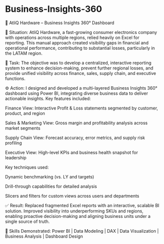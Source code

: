 # Business-Insights-360
🔹 AtliQ Hardware – Business Insights 360° Dashboard

📌 Situation:
AtliQ Hardware, a fast-growing consumer electronics company with operations across multiple regions, relied heavily on Excel for reporting. This manual approach created visibility gaps in financial and operational performance, contributing to substantial losses, particularly in the LATAM region.

🎯 Task:
The objective was to develop a centralized, interactive reporting system to enhance decision-making, prevent further regional losses, and provide unified visibility across finance, sales, supply chain, and executive functions.

⚙️ Action:
I designed and developed a multi-layered Business Insights 360° dashboard using Power BI, integrating diverse business data to deliver actionable insights. Key features included:

Finance View: Interactive Profit & Loss statements segmented by customer, product, and region

Sales & Marketing View: Gross margin and profitability analysis across market segments

Supply Chain View: Forecast accuracy, error metrics, and supply risk profiling

Executive View: High-level KPIs and business health snapshot for leadership

Key techniques used:

Dynamic benchmarking (vs. LY and targets)

Drill-through capabilities for detailed analysis

Slicers and filters for custom views across users and departments

✅ Result:
Replaced fragmented Excel reports with an interactive, scalable BI solution. Improved visibility into underperforming SKUs and regions, enabling proactive decision-making and aligning business units under a single source of truth.

🧠 Skills Demonstrated: Power BI | Data Modeling | DAX | Data Visualization | Business Analysis | Dashboard Design
